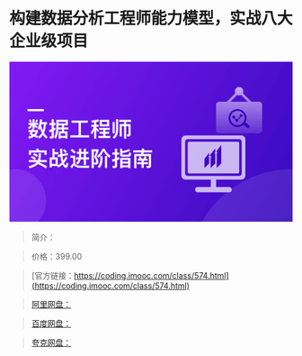 # 构建数据分析工程师能力模型，实战八大企业级项目

![img](../../assets/62abecd0098332d705400304.png)

> 简介：

> 价格：399.00

> [官方链接：https://coding.imooc.com/class/574.html](https://coding.imooc.com/class/574.html)

> [阿里网盘：]()

> [百度网盘：]()

> [夸克网盘：]()
